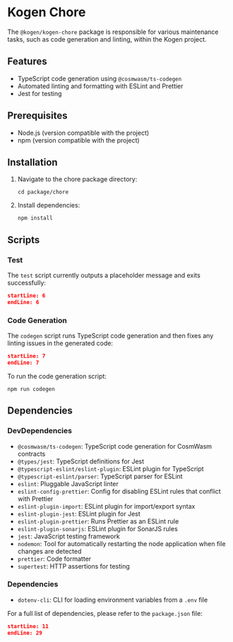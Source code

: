 # Kogen Chore

The `@kogen/kogen-chore` package is responsible for various maintenance tasks, such as code generation and linting, within the Kogen project.

## Features

- TypeScript code generation using `@cosmwasm/ts-codegen`
- Automated linting and formatting with ESLint and Prettier
- Jest for testing

## Prerequisites

- Node.js (version compatible with the project)
- npm (version compatible with the project)

## Installation

1. Navigate to the chore package directory:
   ```
   cd package/chore
   ```

2. Install dependencies:
   ```
   npm install
   ```

## Scripts

### Test

The `test` script currently outputs a placeholder message and exits successfully:
```json:package/chore/package.json
startLine: 6
endLine: 6
```

### Code Generation

The `codegen` script runs TypeScript code generation and then fixes any linting issues in the generated code:
```json:package/chore/package.json
startLine: 7
endLine: 7
```

To run the code generation script:
```
npm run codegen
```

## Dependencies

### DevDependencies

- `@cosmwasm/ts-codegen`: TypeScript code generation for CosmWasm contracts
- `@types/jest`: TypeScript definitions for Jest
- `@typescript-eslint/eslint-plugin`: ESLint plugin for TypeScript
- `@typescript-eslint/parser`: TypeScript parser for ESLint
- `eslint`: Pluggable JavaScript linter
- `eslint-config-prettier`: Config for disabling ESLint rules that conflict with Prettier
- `eslint-plugin-import`: ESLint plugin for import/export syntax
- `eslint-plugin-jest`: ESLint plugin for Jest
- `eslint-plugin-prettier`: Runs Prettier as an ESLint rule
- `eslint-plugin-sonarjs`: ESLint plugin for SonarJS rules
- `jest`: JavaScript testing framework
- `nodemon`: Tool for automatically restarting the node application when file changes are detected
- `prettier`: Code formatter
- `supertest`: HTTP assertions for testing

### Dependencies

- `dotenv-cli`: CLI for loading environment variables from a `.env` file

For a full list of dependencies, please refer to the `package.json` file:
```json:package/chore/package.json
startLine: 11
endLine: 29
```
